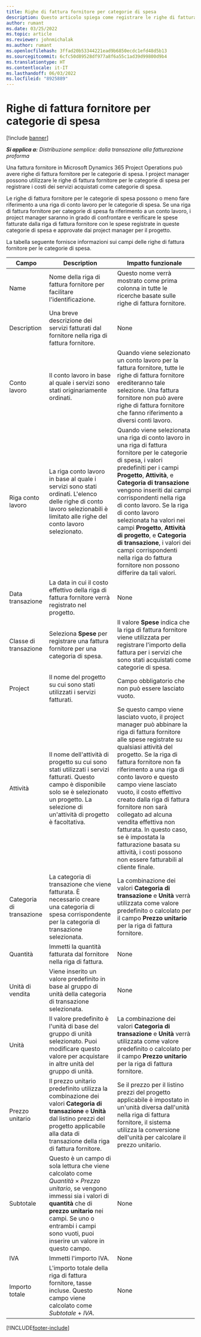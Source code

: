 ```yaml
---
title: Righe di fattura fornitore per categorie di spesa
description: Questo articolo spiega come registrare le righe di fattura fornitore per le categorie di spesa.
author: rumant
ms.date: 03/25/2022
ms.topic: article
ms.reviewer: johnmichalak
ms.author: rumant
ms.openlocfilehash: 3ffad20b53344221ead9b6850ecdc1efd48d5b13
ms.sourcegitcommit: 6cfc50d89528df977a8f6a55c1ad39d99800d9b4
ms.translationtype: HT
ms.contentlocale: it-IT
ms.lasthandoff: 06/03/2022
ms.locfileid: "8925889"
---
```

# <a name="vendor-invoice-lines-for-expense-categories"></a>Righe di fattura fornitore per categorie di spesa

[!include [banner](../../includes/dataverse-preview.md)]

_**Si applica a:** Distribuzione semplice: dalla transazione alla fatturazione proforma_

Una fattura fornitore in Microsoft Dynamics 365 Project Operations può avere righe di fattura fornitore per le categorie di spesa. I project manager possono utilizzare le righe di fattura fornitore per le categorie di spesa per registrare i costi dei servizi acquistati come categorie di spesa.

Le righe di fattura fornitore per le categorie di spesa possono o meno fare riferimento a una riga di conto lavoro per le categorie di spesa. Se una riga di fattura fornitore per categorie di spesa fa riferimento a un conto lavoro, i project manager saranno in grado di confrontare e verificare le spese fatturate dalla riga di fattura fornitore con le spese registrate in queste categorie di spesa e approvate dai project manager per il progetto.

La tabella seguente fornisce informazioni sui campi delle righe di fattura fornitore per le categorie di spesa.

| Campo | Description | Impatto funzionale |
| --- | --- | --- |
| Name | Nome della riga di fattura fornitore per facilitare l'identificazione. | Questo nome verrà mostrato come prima colonna in tutte le ricerche basate sulle righe di fattura fornitore. |
| Description | Una breve descrizione dei servizi fatturati dal fornitore nella riga di fattura fornitore. | None |
| Conto lavoro | Il conto lavoro in base al quale i servizi sono stati originariamente ordinati. | Quando viene selezionato un conto lavoro per la fattura fornitore, tutte le righe di fattura fornitore erediteranno tale selezione. Una fattura fornitore non può avere righe di fattura fornitore che fanno riferimento a diversi conti lavoro. |
| Riga conto lavoro | La riga conto lavoro in base al quale i servizi sono stati ordinati. L'elenco delle righe di conto lavoro selezionabili è limitato alle righe del conto lavoro selezionato. | Quando viene selezionata una riga di conto lavoro in una riga di fattura fornitore per le categorie di spesa, i valori predefiniti per i campi **Progetto**, **Attività**, e **Categoria di transazione** vengono inseriti dai campi corrispondenti nella riga di conto lavoro. Se la riga di conto lavoro selezionata ha valori nei campi **Progetto**, **Attività di progetto**, e **Categoria di transazione**, i valori dei campi corrispondenti nella riga do fattura fornitore non possono differire da tali valori. |
| Data transazione | La data in cui il costo effettivo della riga di fattura fornitore verrà registrato nel progetto. |None |
| Classe di transazione | Seleziona **Spese** per registrare una fattura fornitore per una categoria di spesa. | Il valore **Spese** indica che la riga di fattura fornitore viene utilizzata per registrare l'importo della fattura per i servizi che sono stati acquistati come categorie di spesa. |
| Project | Il nome del progetto su cui sono stati utilizzati i servizi fatturati. | Campo obbligatorio che non può essere lasciato vuoto. |
| Attività | Il nome dell'attività di progetto su cui sono stati utilizzati i servizi fatturati. Questo campo è disponibile solo se è selezionato un progetto. La selezione di un'attività di progetto è facoltativa. | Se questo campo viene lasciato vuoto, il project manager può abbinare la riga di fattura fornitore alle spese registrate su qualsiasi attività del progetto. Se la riga di fattura fornitore non fa riferimento a una riga di conto lavoro e questo campo viene lasciato vuoto, il costo effettivo creato dalla riga di fattura fornitore non sarà collegato ad alcuna vendita effettiva non fatturata. In questo caso, se è impostata la fatturazione basata su attività, i costi possono non essere fatturabili al cliente finale. |
| Categoria di transazione | La categoria di transazione che viene fatturata. È necessario creare una categoria di spesa corrispondente per la categoria di transazione selezionata. | La combinazione dei valori **Categoria di transazione** e **Unità** verrà utilizzata come valore predefinito o calcolato per il campo **Prezzo unitario** per la riga di fattura fornitore. |
| Quantità | Immetti la quantità fatturata dal fornitore nella riga di fattura. |None|
| Unità di vendita | Viene inserito un valore predefinito in base al gruppo di unità della categoria di transazione selezionata. | None |
| Unità | Il valore predefinito è l'unità di base del gruppo di unità selezionato. Puoi modificare questo valore per acquistare in altre unità del gruppo di unità. | La combinazione dei valori **Categoria di transazione** e **Unità** verrà utilizzata come valore predefinito o calcolato per il campo **Prezzo unitario** per la riga di fattura fornitore. |
| Prezzo unitario | Il prezzo unitario predefinito utilizza la combinazione dei valori **Categoria di transazione** e **Unità** dal listino prezzi del progetto applicabile alla data di transazione della riga di fattura fornitore. | Se il prezzo per il listino prezzi del progetto applicabile è impostato in un'unità diversa dall'unità nella riga di fattura fornitore, il sistema utilizza la conversione dell'unità per calcolare il prezzo unitario. |
| Subtotale | Questo è un campo di sola lettura che viene calcolato come *Quantità* &times; *Prezzo unitario*, se vengono immessi sia i valori di **quantità** che di **prezzo unitario** nei campi. Se uno o entrambi i campi sono vuoti, puoi inserire un valore in questo campo.| None |
| IVA | Immetti l'importo IVA. | None |
| Importo totale | L'importo totale della riga di fattura fornitore, tasse incluse. Questo campo viene calcolato come *Subtotale* + *IVA*. | None |

[!INCLUDE[footer-include](../../includes/footer-banner.md)]
